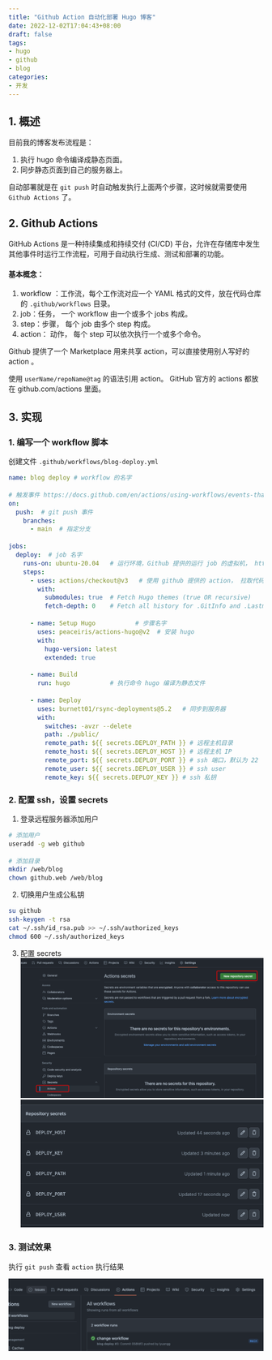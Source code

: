 ```yaml
---
title: "Github Action 自动化部署 Hugo 博客"
date: 2022-12-02T17:04:43+08:00
draft: false
tags:
- hugo
- github
- blog
categories:
- 开发
---
```


<!--more-->

## 1. 概述

目前我的博客发布流程是： 

1. 执行 hugo 命令编译成静态页面。
2. 同步静态页面到自己的服务器上。

自动部署就是在 `git push` 时自动触发执行上面两个步骤，这时候就需要使用 `Github Actions` 了。

## 2. Github Actions

GitHub Actions 是一种持续集成和持续交付 (CI/CD) 平台，允许在存储库中发生其他事件时运行工作流程，可用于自动执行生成、测试和部署的功能。 

#### 基本概念： 

1. workflow ：工作流，每个工作流对应一个 YAML 格式的文件，放在代码仓库的 `.github/workflows` 目录。
2. job：任务， 一个 workflow 由一个或多个 jobs 构成。
3. step：步骤， 每个 job 由多个 step 构成。
4. action： 动作， 每个 step 可以依次执行一个或多个命令。

Github 提供了一个 Marketplace 用来共享 action，可以直接使用别人写好的 action 。

使用 `userName/repoName@tag` 的语法引用 action。 
GitHub 官方的 actions 都放在 github.com/actions 里面。

## 3. 实现

### 1. 编写一个 workflow 脚本

创建文件 `.github/workflows/blog-deploy.yml`

```yaml
name: blog deploy # workflow 的名字

# 触发事件 https://docs.github.com/en/actions/using-workflows/events-that-trigger-workflow
on:  
  push:  # git push 事件
    branches:
      - main  # 指定分支

jobs:
  deploy:  # job 名字
    runs-on: ubuntu-20.04   # 运行环境，Github 提供的运行 job 的虚拟机， https://docs.github.com/en/actions/using-jobs/choosing-the-runner-for-a-job#choosing-github-hosted-runners
    steps:
      - uses: actions/checkout@v3   # 使用 github 提供的 action， 拉取代码
        with:
          submodules: true  # Fetch Hugo themes (true OR recursive)
          fetch-depth: 0    # Fetch all history for .GitInfo and .Lastmod

      - name: Setup Hugo           # 步骤名字
        uses: peaceiris/actions-hugo@v2  # 安装 hugo
        with:
          hugo-version: latest
          extended: true

      - name: Build                
        run: hugo           # 执行命令 hugo 编译为静态文件

      - name: Deploy
        uses: burnett01/rsync-deployments@5.2   # 同步到服务器
        with:
          switches: -avzr --delete
          path: ./public/
          remote_path: ${{ secrets.DEPLOY_PATH }} # 远程主机目录
          remote_host: ${{ secrets.DEPLOY_HOST }} # 远程主机 IP
          remote_port: ${{ secrets.DEPLOY_PORT }} # ssh 端口，默认为 22
          remote_user: ${{ secrets.DEPLOY_USER }} # ssh user
          remote_key: ${{ secrets.DEPLOY_KEY }} # ssh 私钥
```

### 2. 配置 ssh，设置 secrets

1. 登录远程服务器添加用户  

```bash
# 添加用户
useradd -g web github

# 添加目录
mkdir /web/blog
chown github.web /web/blog
```

2. 切换用户生成公私钥 

```bash
su github
ssh-keygen -t rsa
cat ~/.ssh/id_rsa.pub >> ~/.ssh/authorized_keys
chmod 600 ~/.ssh/authorized_keys
```
3. 配置 secrets
![secrets](QQ20221202-193042.png)
![secrets](QQ20221202-193552.png)

### 3. 测试效果

执行 `git push` 查看 `action` 执行结果

![actionl](QQ20221202-202701.png)